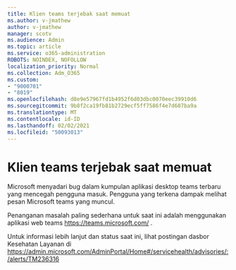 ```yaml
---
title: Klien teams terjebak saat memuat
ms.author: v-jmathew
author: v-jmathew
manager: scotv
ms.audience: Admin
ms.topic: article
ms.service: o365-administration
ROBOTS: NOINDEX, NOFOLLOW
localization_priority: Normal
ms.collection: Adm_O365
ms.custom:
- "9000701"
- "8019"
ms.openlocfilehash: d8e9e57967fd1b4952f6d03dbc0070eec39910d6
ms.sourcegitcommit: 9b8f2ca19fb81b2729ecf5ff7586f4e7d607ba9a
ms.translationtype: MT
ms.contentlocale: id-ID
ms.lasthandoff: 02/02/2021
ms.locfileid: "50093013"
---
```

# <a name="teams-client-is-stuck-on-loading"></a>Klien teams terjebak saat memuat

Microsoft menyadari bug dalam kumpulan aplikasi desktop teams terbaru yang mencegah pengguna masuk. Pengguna yang terkena dampak melihat pesan Microsoft teams yang muncul.

Penanganan masalah paling sederhana untuk saat ini adalah menggunakan aplikasi web teams <https://teams.microsoft.com/> .

Untuk informasi lebih lanjut dan status saat ini, lihat postingan dasbor Kesehatan Layanan di <https://admin.microsoft.com/AdminPortal/Home#/servicehealth/advisories/:/alerts/TM236316>
